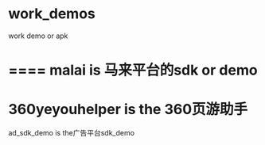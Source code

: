 work_demos
==========

work demo or apk 


====
malai is 马来平台的sdk or demo 
====
360yeyouhelper is the 360页游助手 
====
ad_sdk_demo   is the广告平台sdk_demo 

